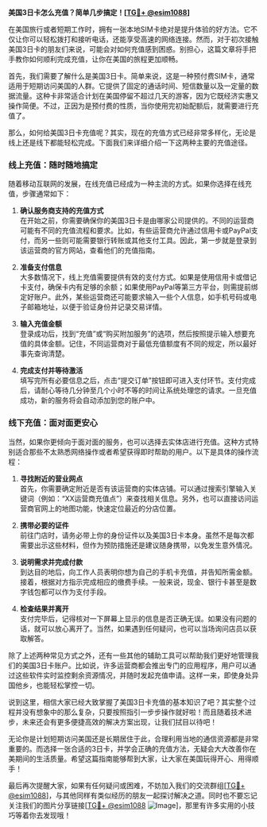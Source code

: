 **美国3日卡怎么充值？简单几步搞定！[[TG💪+ @esim1088](https://t.me/s/esim1088)]**

在美国旅行或者短期工作时，拥有一张本地SIM卡绝对是提升体验的好方法。它不仅让你可以轻松拨打和接听电话，还能享受高速的网络连接。然而，对于初次接触美国3日卡的朋友们来说，可能会对如何充值感到困惑。别担心，这篇文章将手把手教你如何顺利完成充值，让你在美国的旅程更加顺畅。

首先，我们需要了解什么是美国3日卡。简单来说，这是一种预付费SIM卡，通常适用于短期访问美国的人群。它提供了固定的通话时间、短信数量以及一定量的数据流量。这种卡非常适合计划在美国停留不超过几天的游客，因为它既经济实惠又操作简便。不过，正因为是预付费的性质，当你使用完初始配额后，就需要进行充值了。

那么，如何给美国3日卡充值呢？其实，现在的充值方式已经非常多样化，无论是线上还是线下都能轻松完成。下面我们来详细介绍一下这两种主要的充值途径。

### 线上充值：随时随地搞定

随着移动互联网的发展，在线充值已经成为一种主流的方式。如果你选择在线充值，步骤通常如下：

1. **确认服务商支持的充值方式**  
   在开始之前，你需要确保你的美国3日卡是由哪家公司提供的。不同的运营商可能有不同的充值流程和要求。比如，有些运营商允许通过信用卡或PayPal支付，而另一些则可能需要银行转账或其他支付工具。因此，第一步就是登录到该运营商的官方网站，查看他们的充值指南。

2. **准备支付信息**  
   大多数情况下，线上充值需要提供有效的支付方式。如果是使用信用卡或借记卡支付，确保卡内有足够的余额；如果使用PayPal等第三方平台，则需提前绑定好账户。此外，某些运营商还可能要求输入一些个人信息，如手机号码或电子邮箱地址，以便于验证身份并记录交易详情。

3. **输入充值金额**  
   登录成功后，找到“充值”或“购买附加服务”的选项，然后按照提示输入想要充值的具体金额。记住，不同运营商对于最低充值额度有不同的规定，所以最好事先查询清楚。

4. **完成支付并等待激活**  
   填写完所有必要信息之后，点击“提交订单”按钮即可进入支付环节。支付完成后，请耐心等待几分钟至几个小时不等的时间让系统处理您的请求。一旦充值成功，新的服务将会自动添加到您的账户中。

### 线下充值：面对面更安心

当然，如果你更倾向于面对面的服务，也可以选择去实体店进行充值。这种方式特别适合那些不太熟悉网络操作或者希望获得即时帮助的用户。以下是具体的操作流程：

1. **寻找附近的营业网点**  
   首先，你需要确定附近是否有该运营商的实体店铺。可以通过搜索引擎输入关键词（例如：“XX运营商充值点”）来查找相关信息。另外，也可以直接访问运营商官网上的地图功能，快速定位最近的分店位置。

2. **携带必要的证件**  
   前往门店时，请务必带上你的身份证件以及美国3日卡本身。虽然不是每次都需要出示这些材料，但作为预防措施还是建议随身携带，以免发生意外情况。

3. **说明需求并完成付款**  
   到达目的地后，向工作人员表明你想为自己的手机卡充值，并告知所需金额。接着，根据对方指示完成相应的缴费手续。一般来说，现金、银行卡甚至是数字钱包都可以作为支付手段。

4. **检查结果并离开**  
   支付完毕后，记得核对一下屏幕上显示的信息是否正确无误。如果没有问题的话，就可以放心离开了。当然，如果遇到任何疑问，也可以当场询问店员以获取解答。

除了上述两种常见方式之外，还有一些其他的辅助工具可以帮助我们更好地管理我们的美国3日卡账户。比如说，许多运营商都会推出专门的应用程序，用户可以通过这些软件实时监控剩余资源情况，并随时发起充值申请。这样一来，即使身处异国他乡，也能轻松掌控一切。

说到这里，相信大家已经大致掌握了美国3日卡充值的基本知识了吧？其实整个过程并没有想象中的那么复杂，只要按照指引一步步操作就好啦！而且随着技术进步，未来还会有更多便捷高效的解决方案出现，让我们拭目以待吧！

无论你是计划短期访问美国还是长期居住于此，合理利用当地的通信资源都是非常重要的。而选择一张合适的3日卡，并学会正确的充值方法，无疑会大大改善你在美期间的生活质量。希望这篇指南能够帮到大家，让大家在美国玩得开心、用得顺手！

最后再次提醒大家，如果有任何疑问或困难，不妨加入我们的交流群组[[TG💪+ @esim1088](https://t.me/s/esim1088)]，与其他同样有类似经历的朋友一起探讨解决之道。同时也不要忘记关注我们的图片分享链接[[TG💪+ @esim1088](https://t.me/s/esim1088) ![Image](https://i.postimg.cc/4NQfJmqS/Snipaste-2025-05-13-00-14-12.png)]，那里有许多实用的小技巧等着你去发现哦！